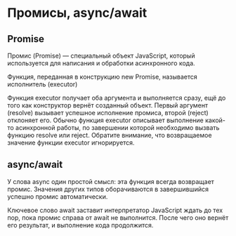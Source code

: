 # Промисы, async/await

## Promise

Промис (Promise) — специальный объект JavaScript, который используется для
написания и обработки асинхронного кода.

Функция, переданная в конструкцию new Promise, называется исполнитель (executor)

Функция executor получает оба аргумента и выполняется сразу, ещё до того как
конструктор вернёт созданный объект. Первый аргумент (resolve) вызывает успешное
исполнение промиса, второй (reject) отклоняет его. Обычно функция executor
описывает выполнение какой-то асинхронной работы, по завершении которой
необходимо вызвать функцию resolve или reject. Обратите внимание, что
возвращаемое значение функции executor игнорируется.

## async/await

У слова async один простой смысл: эта функция всегда возвращает промис. Значения
других типов оборачиваются в завершившийся успешно промис автоматически.

Ключевое слово await заставит интерпретатор JavaScript ждать до тех пор, пока
промис справа от await не выполнится. После чего оно вернёт его результат, и
выполнение кода продолжится.
